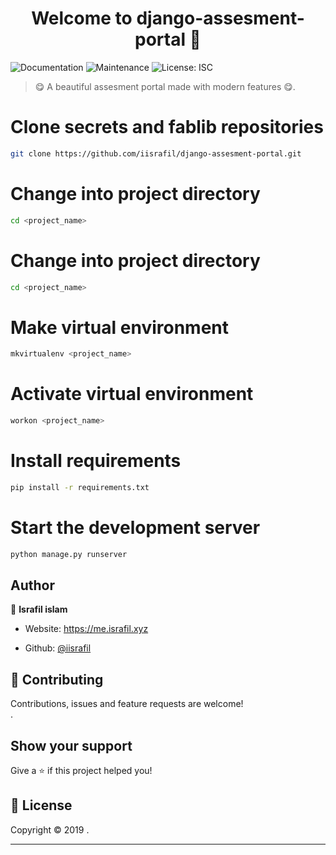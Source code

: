 <h1 align="center">Welcome to 
django-assesment-portal 👋</h1>
<p>
  
  <a >
    <img alt="Documentation" src="https://img.shields.io/badge/documentation-yes-brightgreen.svg" />
  </a>
  <a >
    <img alt="Maintenance" src="https://img.shields.io/badge/Maintained%3F-yes-green.svg" />
  </a>
  <a >
    <img alt="License: ISC" src="https://img.shields.io/github/license/Kvaibhav01/forkify" />
  </a>
 
</p>

> 😋 A beautiful assesment portal made with modern features 😋. 



# Clone secrets and fablib repositories

```sh
git clone https://github.com/iisrafil/django-assesment-portal.git
```

# Change into project directory

```sh
cd <project_name>
```

# Change into project directory

```sh
cd <project_name>
```

# Make virtual environment

```sh
mkvirtualenv <project_name>
```

# Activate virtual environment

```sh
workon <project_name>
```

# Install requirements
```sh
pip install -r requirements.txt
```

# Start the development server

```sh
python manage.py runserver
```



## Author

👤 **Israfil islam**

* Website: https://me.israfil.xyz

* Github: [@iisrafil](https://github.com/iisrafil)

## 🤝 Contributing

Contributions, issues and feature requests are welcome!<br />.

## Show your support

Give a ⭐️ if this project helped you!

## 📝 License

Copyright © 2019 .<br />


***
